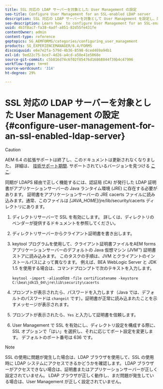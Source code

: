 ```yaml
---
title: SSL 対応の LDAP サーバーを対象とした User Management の設定
seo-title: Configure User Management for an SSL-enabled LDAP server
description: SSL 対応の LDAP サーバーを対象として User Management を設定し、同期を有効にして LDAPS 経由で正しく動作させる方法について説明します。
seo-description: Learn how  to configure User Management for an SSL-enabled LDAP server to enable synchronization to work properly over LDAPS.
uuid: 4b3f8ac7-fa38-4adf-a851-82d55fe431fe
contentOwner: admin
content-type: reference
geptopics: SG_AEMFORMS/categories/configuring_user_management
products: SG_EXPERIENCEMANAGER/6.4/FORMS
discoiquuid: e6e7e2fa-579d-4b36-8598-6ced469a94b1
exl-id: 9ed22c75-bce7-4d26-a4cd-a58e41e5068e
source-git-commit: c5b816d74c6f02f85476d16868844f39b4c47996
workflow-type: tm+mt
source-wordcount: '314'
ht-degree: 29%

---
```


# SSL 対応の LDAP サーバーを対象とした User Management の設定 {#configure-user-management-for-an-ssl-enabled-ldap-server}

>[!CAUTION]
>
>AEM 6.4 の拡張サポートは終了し、このドキュメントは更新されなくなりました。 詳細は、 [技術サポート期間](https://helpx.adobe.com/jp/support/programs/eol-matrix.html). サポートされているバージョンを見つける [ここ](https://experienceleague.adobe.com/docs/?lang=ja).

同期が LDAPS 経由で正しく機能するには、認証局 (CA) が発行した LDAP 証明書がアプリケーションサーバーの Java ランタイム環境 (JRE) に存在する必要があります。 証明書をアプリケーションサーバーの JRE cacerts ファイルに読み込みます。通常、このファイルは *[JAVA_HOME]*/jre/lib/security/cacerts ディレクトリにあります。

1. ディレクトリサーバーで SSL を有効にします。 詳しくは、ディレクトリのベンダーが提供するドキュメントを参照してください。
1. ディレクトリサーバーからクライアント証明書を書き出します。
1. keytool プログラムを使用して、クライアント証明書ファイルをAEM forms アプリケーションサーバーのデフォルトの Java 仮想マシン (JVM™) 証明書ストアに読み込みます。 このタスクの手順は、JVM とクライアントのインストールパスによって異なります。 例えば、BEA WebLogic Server と JDK 1.5 を使用する場合は、コマンドプロンプトで次のテキストを入力します。

   `keytool -import -alias`*alias* `-file certificatename -keystore C:\bea\jdk15_04\jre\lib\security\cacerts`

1. プロンプトが表示されたら、パスワードを入力します（Java では、デフォルトのパスワードは `changeit` です）。証明書が正常に読み込まれたことを示すメッセージが表示されます。
1. プロンプトが表示されたら、`Yes` と入力して証明書を信頼します。
1. User Management で SSL を有効にし、ディレクトリ設定を構成する際に、SSL オプションで「はい」を選択し、それに応じてポート設定を変更します。 デフォルトのポート番号は 636 です。

>[!NOTE]
>
>SSL の使用に問題が発生した場合は、LDAP ブラウザを使用して、SSL の使用時に LDAP システムにアクセスできるかどうかを確認します。 LDAP ブラウザーがアクセスできない場合は、証明書またはアプリケーションサーバーが正しく設定されていません。 LDAP ブラウザが正しく動作し、まだ問題が発生している場合は、User Management が正しく設定されていません。
